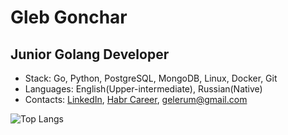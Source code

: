 # Gleb Gonchar
## Junior Golang Developer
- Stack: Go, Python, PostgreSQL, MongoDB, Linux, Docker, Git
- Languages: English(Upper-intermediate), Russian(Native)
- Contacts: [LinkedIn](https://linkedin.com/in/gelerum), [Habr Career](https://career.habr.com/gelerum), gelerum@gmail.com
 
![Top Langs](https://github-readme-stats.vercel.app/api/top-langs/?username=gelerum&layout=compact)
